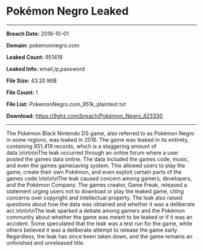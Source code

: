 # Pokémon Negro Leaked

------------
**Breach Date:** 2016-10-01

**Domain:** pokemonnegro.com

**Leaked Count:** 951419

**Leaked Info:** email,ip,password

**File Size:** 43.20 MiB

**File Count:** 1

**File List:** PokemonNegro.com_951k_plaintext.txt

**Download:** https://9ghz.com/breach/Pokémon_Negro_423330

------------
The Pokémon Black Nintendo DS game, also referred to as Pokémon Negro in some regions, was leaked in 2016. The game was leaked in its entirety, containing 951,419 records, which is a staggering amount of data.\n\n\n\nThe leak occurred through an online forum where a user posted the games data online. The data included the games code, music, and even the games gamesaving system. This allowed users to play the game, create their own Pokémon, and even exploit certain parts of the games code.\n\n\n\nThe leak caused concern among gamers, developers, and the Pokémon Company. The games creator, Game Freak, released a statement urging users not to download or play the leaked game, citing concerns over copyright and intellectual property. The leak also raised questions about how the data was obtained and whether it was a deliberate act.\n\n\n\nThe leak sparked a debate among gamers and the Pokémon community about whether the game was meant to be leaked or if it was an accident. Some speculated that the leak was a test run for the game, while others believed it was a deliberate attempt to release the game early. Regardless, the leak has since been taken down, and the game remains an unfinished and unreleased title.
